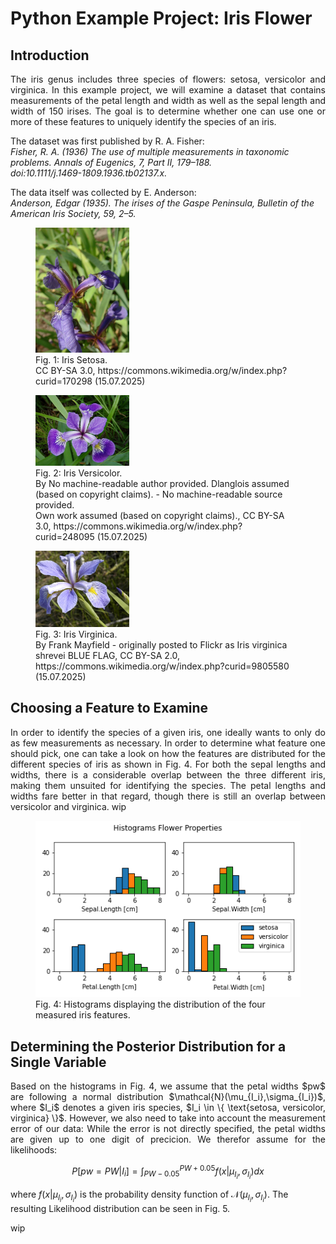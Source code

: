 # Python Example Project: Iris Flower

## Introduction

<p align="justify"> 
The iris genus includes three species of flowers: setosa, versicolor and virginica. In this example project, we will examine a dataset that contains measurements of the petal length and width as well as the sepal length and width of 150 irises. The goal is to determine whether one can use one or more of these features to uniquely identify the species of an iris.
<p align="justify"> 

The dataset was first published by R. A. Fisher:<br />
_Fisher, R. A. (1936) The use of multiple measurements in taxonomic problems. Annals of Eugenics, 7, Part II, 179–188._ <br /> 
_doi:10.1111/j.1469-1809.1936.tb02137.x._ 

The data itself was collected by E. Anderson:<br />
_Anderson, Edgar (1935). The irises of the Gaspe Peninsula, Bulletin of the American Iris Society, 59, 2–5._ 

<figure>
  <img src="/Images/IrisSetosa.jpg" width="150"/>
  <figcaption>
    Fig. 1: Iris Setosa.<br />
    CC BY-SA 3.0, https://commons.wikimedia.org/w/index.php?curid=170298 (15.07.2025)
  </figcaption>
</figure>

<figure>
  <img src="/Images/IrisVersicolor.jpg" width="150"/>
  <figcaption>
    Fig. 2: Iris Versicolor.<br />
    By No machine-readable author provided. Dlanglois assumed (based on copyright claims). - No machine-readable source provided. <br />
    Own work assumed (based on copyright claims)., CC BY-SA 3.0, https://commons.wikimedia.org/w/index.php?curid=248095 (15.07.2025)
  </figcaption>
</figure>

<figure>
  <img src="/Images/IrisVirginica.jpg" width="150"/>
  <figcaption>
    Fig. 3: Iris Virginica.<br />
    By Frank Mayfield - originally posted to Flickr as Iris virginica shrevei BLUE FLAG, CC BY-SA 2.0,<br />
    https://commons.wikimedia.org/w/index.php?curid=9805580 (15.07.2025)
  </figcaption>
</figure>

## Choosing a Feature to Examine

<p align="justify"> 
In order to identify the species of a given iris, one ideally wants to only do as few measurements as necessary. In order to determine what feature one should pick, one can take a look on how the features are distributed for the different species of iris as shown in Fig. 4. For both the sepal lengths and widths, there is a considerable overlap between the three different iris, making them unsuited for identifying the species. The petal lengths and widths fare better in that regard, though there is still an overlap between versicolor and virginica.
wip
</p>

<figure>
  <img src="/Images/01IrisHistograms.png" width="500"/>
  <figcaption>
    Fig. 4: Histograms displaying the distribution of the four measured iris features.
  </figcaption>
</figure>

## Determining the Posterior Distribution for a Single Variable

<p align="justify"> 
Based on the histograms in Fig. 4, we assume that the petal widths $pw$ are following a normal distribution $\mathcal{N}(\mu_{I_i},\sigma_{I_i})$, where $I_i$ denotes a given iris species, $I_i \in \{ \text{setosa, versicolor, virginica} \}$. However, we also need to take into account the measurement error of our data: While the error is not directly specified, the petal widths are given up to one digit of precicion. We therefor assume for the likelihoods:

$$ P[ pw = PW | I_i ] = \int_{PW-0.05}^{PW+0.05} f(x|\mu_{I_i},\sigma_{I_i}) dx $$

where $f(x|\mu_{I_i},\sigma_{I_i})$ is the probability density function of $\mathcal{N}(\mu_{I_i},\sigma_{I_i})$. The resulting Likelihood distribution can be seen in Fig. 5.
  
</p>

wip
